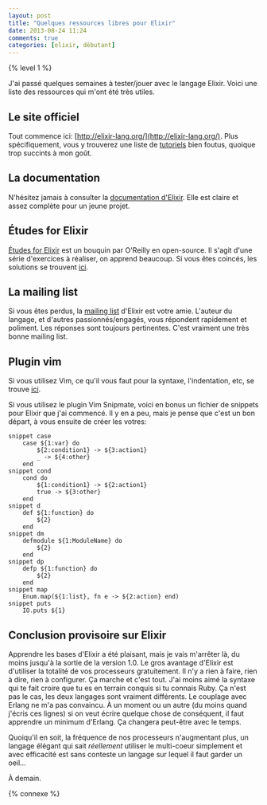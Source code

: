 ```yaml
---
layout: post
title: "Quelques ressources libres pour Elixir"
date: 2013-08-24 11:24
comments: true
categories: [elixir, débutant]
---
```


{% level 1 %}

J'ai passé quelques semaines à tester/jouer avec le langage Elixir. Voici
une liste des ressources qui m'ont été très utiles.

<!-- more -->

Le site officiel
----------------

Tout commence ici: [http://elixir-lang.org/](http://elixir-lang.org/).
Plus spécifiquement, vous y trouverez une liste de
[tutoriels](http://elixir-lang.org/getting_started/1.html)
bien foutus, quoique trop succints à mon goût.

La documentation
------------------
N'hésitez jamais à consulter la
[documentation d'Elixir](http://elixir-lang.org/docs/stable/). Elle est
claire et assez complète pour un jeune projet.

Études for Elixir
-----------------
[Études for Elixir](http://chimera.labs.oreilly.com/books/1234000001642)
est un bouquin par O'Reilly en open-source. Il s'agit d'une série d'exercices
à réaliser, on apprend beaucoup. Si vous êtes coincés, les solutions se
trouvent
[ici](https://github.com/oreillymedia/etudes-for-elixir).

La mailing list
---------------
Si vous êtes perdus, la [mailing list](https://groups.google.com/forum/#!forum/elixir-lang-talk)
d'Elixir est votre amie. L'auteur du langage, et d'autres passionnés/engagés,
vous répondent rapidement et poliment. Les réponses sont toujours pertinentes.
C'est vraiment une très bonne mailing list.


Plugin vim
----------
Si vous utilisez Vim, ce qu'il vous faut pour la syntaxe, l'indentation, etc,
se trouve [ici](https://github.com/elixir-lang/vim-elixir).

Si vous utilisez le plugin Vim Snipmate, voici en bonus un fichier de
snippets pour Elixir que j'ai commencé. Il y en a peu, mais je pense que
c'est un bon départ, à vous ensuite de créer les votres:

``` vim
snippet case
	case ${1:var} do
		${2:condition1} -> ${3:action1}
		_ -> ${4:other}
	end
snippet cond
	cond do
		${1:condition1} -> ${2:action1}
		true -> ${3:other}
	end
snippet d
	def ${1:function} do
		${2}
	end
snippet dm
	defmodule ${1:ModuleName} do
		${2}
	end
snippet dp
	defp ${1:function} do
		${2}
	end
snippet map
	Enum.map(${1:list}, fn e -> ${2:action} end)
snippet puts
	IO.puts ${1}
```

Conclusion provisoire sur Elixir
---------------------------------
Apprendre les bases d'Elixir a été plaisant, mais je vais m'arrêter là,
du moins jusqu'à la sortie de la version 1.0.
Le gros avantage d'Elixir est d'utiliser la totalité de vos processeurs
gratuitement. Il n'y a rien à faire, rien à dire, rien à configurer. Ça
marche et c'est tout. J'ai moins aimé la syntaxe qui te fait croire que
tu es en terrain conquis si tu connais Ruby. Ça n'est pas le cas, les
deux langages sont vraiment différents. Le couplage avec Erlang ne
m'a pas convaincu. À un moment ou un autre (du moins quand j'écris ces
lignes) si on veut écrire quelque chose de conséquent, il faut apprendre
un minimum d'Erlang. Ça changera peut-être avec le temps.

Quoiqu'il en soit, la fréquence de nos processeurs n'augmentant plus, un
langage élégant qui sait *réellement* utiliser le multi-coeur simplement
et avec efficacité est sans conteste un langage sur lequel il faut
garder un oeil…

À demain.

{% connexe %}

